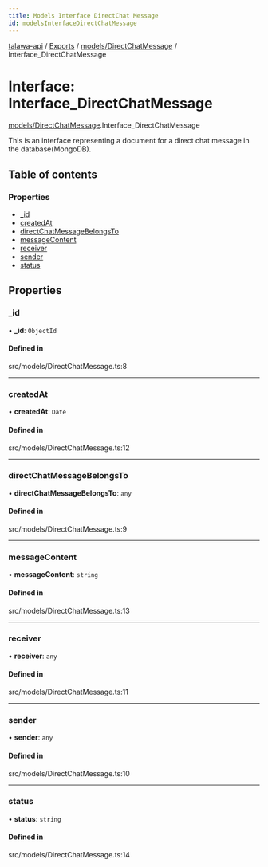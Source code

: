 ```yaml
---
title: Models Interface DirectChat Message
id: modelsInterfaceDirectChatMessage
---
```


[talawa-api](../README.md) / [Exports](../modules.md) / [models/DirectChatMessage](../modules/models_DirectChatMessage.md) / Interface\_DirectChatMessage

# Interface: Interface\_DirectChatMessage

[models/DirectChatMessage](../modules/models_DirectChatMessage.md).Interface_DirectChatMessage

This is an interface representing a document for a direct chat message in the database(MongoDB).

## Table of contents

### Properties

- [\_id](models_DirectChatMessage.Interface_DirectChatMessage.md#_id)
- [createdAt](models_DirectChatMessage.Interface_DirectChatMessage.md#createdat)
- [directChatMessageBelongsTo](models_DirectChatMessage.Interface_DirectChatMessage.md#directchatmessagebelongsto)
- [messageContent](models_DirectChatMessage.Interface_DirectChatMessage.md#messagecontent)
- [receiver](models_DirectChatMessage.Interface_DirectChatMessage.md#receiver)
- [sender](models_DirectChatMessage.Interface_DirectChatMessage.md#sender)
- [status](models_DirectChatMessage.Interface_DirectChatMessage.md#status)

## Properties

### \_id

• **\_id**: `ObjectId`

#### Defined in

src/models/DirectChatMessage.ts:8

___

### createdAt

• **createdAt**: `Date`

#### Defined in

src/models/DirectChatMessage.ts:12

___

### directChatMessageBelongsTo

• **directChatMessageBelongsTo**: `any`

#### Defined in

src/models/DirectChatMessage.ts:9

___

### messageContent

• **messageContent**: `string`

#### Defined in

src/models/DirectChatMessage.ts:13

___

### receiver

• **receiver**: `any`

#### Defined in

src/models/DirectChatMessage.ts:11

___

### sender

• **sender**: `any`

#### Defined in

src/models/DirectChatMessage.ts:10

___

### status

• **status**: `string`

#### Defined in

src/models/DirectChatMessage.ts:14
